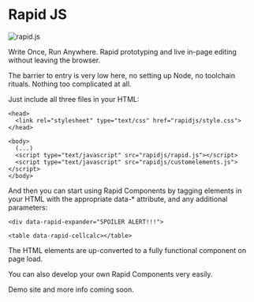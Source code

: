 Rapid JS
========

![rapid.js](http://glassocean.net/media/rapidjs.jpg)

Write Once, Run Anywhere. Rapid prototyping and live in-page editing without leaving the browser.

The barrier to entry is very low here, no setting up Node, no toolchain rituals. Nothing too complicated at all.

Just include all three files in your HTML:

```
<head>
  <link rel="stylesheet" type="text/css" href="rapidjs/style.css">
</head>

<body>
  (...)
  <script type="text/javascript" src="rapidjs/rapid.js"></script>
  <script type="text/javascript" src="rapidjs/customelements.js"></script>
</body>
```

And then you can start using Rapid Components by tagging elements in your HTML with the appropriate data-\* attribute, and any additional parameters:

```
<div data-rapid-expander="SPOILER ALERT!!!">
```

```
<table data-rapid-cellcalc></table>
```

The HTML elements are up-converted to a fully functional component on page load.

You can also develop your own Rapid Components very easily.

Demo site and more info coming soon.
